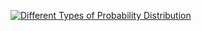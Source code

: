 [![Different Types of Probability Distribution](https://github.com/kishlayaug15/winter-of-contributing/blob/Machine_Learning/Machine_Learning/Statistics_for_Machine_Learning/Assets/Image.PNG?raw=true)](https://drive.google.com/file/d/1dNRIbTYLAjlgyCPSXdfHy8_IntShaKTz/view?usp=sharing) 
